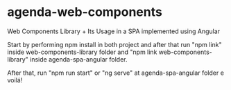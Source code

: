 # agenda-web-components
Web Components Library + Its Usage in a SPA implemented using Angular

Start by performing npm install in both project and after that run "npm link" inside web-components-library folder and "npm link web-components-library" inside agenda-spa-angular folder.

After that, run "npm run start" or "ng serve" at agenda-spa-angular folder e voilá!
